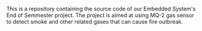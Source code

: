 This is a repository containing the source code of our Embedded System's End of Semmester project.
The project is aimed at using MQ-2 gas sensor to detect smoke and other related gases that can cause fire outbreak.
